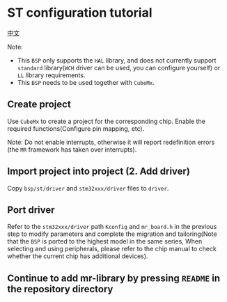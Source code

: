 # ST configuration tutorial

[中文](README.md)

Note:

- This `BSP` only supports the `HAL` library, and does not currently support `standard` library(`WCH` driver can be used, you can configure yourself) or `LL` library requirements.
- This `BSP` needs to be used together with `CubeMx`.

## Create project

Use `CubeMx` to create a project for the corresponding chip. Enable the required functions(Configure pin mapping, etc).

Note: Do not enable interrupts, otherwise it will report redefinition errors (the `MR` framework has taken over
interrupts).

## Import project into project (2. Add driver)

Copy `bsp/st/driver` and `stm32xxx/driver` files to `driver`.

## Port driver

Refer to the `stm32xxx/driver` path `Kconfig` and `mr_board.h` in the previous step to modify parameters and complete
the migration and tailoring(Note that the `BSP` is ported to the highest model in the same series,
When selecting and using peripherals, please refer to the chip manual to check whether the current chip has additional devices).

## Continue to add mr-library by pressing `README` in the repository directory
